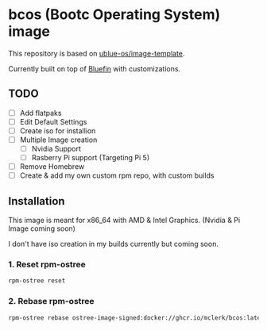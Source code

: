 # bcos (Bootc Operating System) image

This repository is based on [ublue-os/image-template](https://github.com/ublue-os/image-template).

Currently built on top of [Bluefin](https://projectbluefin.io/) with customizations.

## TODO

- [ ] Add flatpaks
- [ ] Edit Default Settings
- [ ] Create iso for installion
- [ ] Multiple Image creation
  - [ ] Nvidia Support
  - [ ] Rasberry Pi support (Targeting Pi 5)
- [ ] Remove Homebrew
- [ ] Create & add my own custom rpm repo, with custom builds

## Installation

This image is meant for x86_64 with AMD & Intel Graphics. (Nvidia & Pi Image coming soon)

I don't have iso creation in my builds currently but coming soon.

### 1. Reset rpm-ostree

```bash
rpm-ostree reset
```
### 2. Rebase rpm-ostree

```bash
rpm-ostree rebase ostree-image-signed:docker://ghcr.io/mclerk/bcos:latest
```

